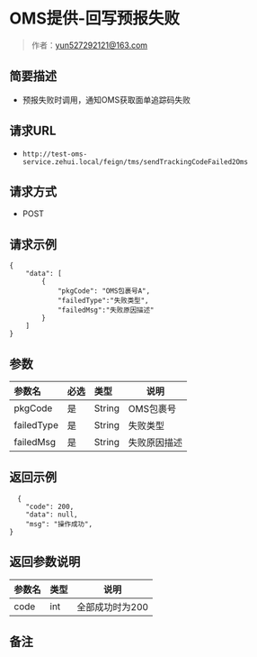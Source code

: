 # OMS提供-回写预报失败

> 作者：yun527292121@163.com

## 简要描述

- 预报失败时调用，通知OMS获取面单追踪码失败

## 请求URL
- `http://test-oms-service.zehui.local/feign/tms/sendTrackingCodeFailed2Oms`
  
## 请求方式
- POST 

## 请求示例 

``` 
{
    "data": [
        {
            "pkgCode": "OMS包裹号A",
			"failedType":"失败类型",
			"failedMsg":"失败原因描述"
        }
    ]
}
```

## 参数

|参数名|必选|类型|说明|
|:----    |:---|:----- |-----   |
|pkgCode |是  |String |OMS包裹号   |
|failedType |是  |String |失败类型   |
|failedMsg |是  |String |失败原因描述   |

## 返回示例 

``` 
  {
    "code": 200,
    "data": null,
    "msg": "操作成功",
}
```

## 返回参数说明 

|参数名|类型|说明|
|:-----  |:-----|-----|
|code |int   |全部成功时为200 |

## 备注